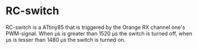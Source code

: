 # RC-switch
RC-switch is a ATtiny85 that is triggered by the Orange RX channel one's PWM-signal. When µs is greater than 1520 µs the switch is turned off, when µs is lesser than 1480 µs the switch is turned on.
